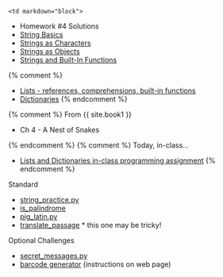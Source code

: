 	<td markdown="block">
* Homework #4 Solutions
* [String Basics](slides/06/strings.html)
* [Strings as Characters](slides/06/strings_as_list.html)
* [Strings as Objects](slides/06/strings_as_objects.html)
* [Strings and Built-In Functions](slides/06/strings_built_in_functions.html) 

{% comment %}
* [Lists - references, comprehensions, built-in functions](slides/06/lists-references-map.html)
* [Dictionaries](slides/06/dictionaries.html)
{% endcomment %}

</td>
{% comment %}
	<td markdown="block">
From {{ site.book1 }}

* Ch 4 - A Nest of Snakes
</td>
{% endcomment %}
	<td markdown="block">
    {% comment %}
Today, in-class…

* [Lists and Dictionaries in-class programming assignment](https://docs.google.com/a/nyu.edu/forms/d/17TW2NwN2guGO8vf7zSj4Lwp_kRIiOcFWouuXnhPN158/viewform)
    {% endcomment %}

<!--
* [](assignments/.html)
-->
Standard

* [string_practice.py](assignments/hw05/string_practice.py) 
* [is_palindrome](assignments/hw05/is_palindrome.py)
* [pig_latin.py](assignments/hw05/pig_latin.py)
* [translate_passage](assignments/hw05/translate_passage.py) \* this one may be tricky!

Optional Challenges

* [secret_messages.py](assignments/hw05/secret_messages.py)
* [barcode generator](assignments/hw05.html) (instructions on web page)
</td>
